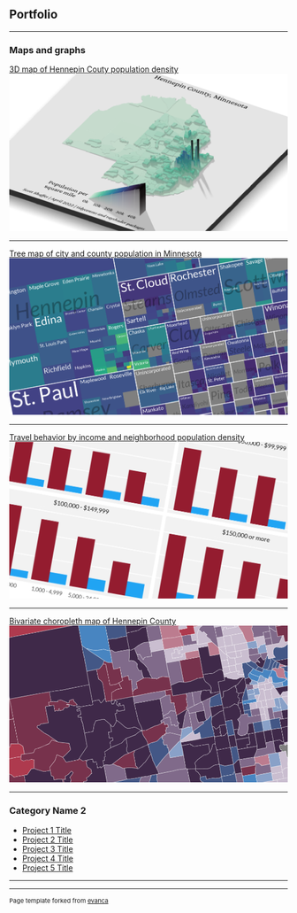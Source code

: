 ## Portfolio

---

### Maps and graphs 


[3D map of Hennepin Couty population density](https://github.com/scottdshaffer/3d-hennepin-map)
<img src="images/3d_thumbnail2.png"/>

---
[Tree map of city and county population in Minnesota](/pdf/sample_presentation.pdf)
<img src="images/chart1_treemap_2.png"/>

---
[Travel behavior by income and neighborhood population density](http://example.com/)
<img src="images/chart16_nhts_2.png">

---
[Bivariate choropleth map of Hennepin County](https://github.com/scottdshaffer/bivariate-choropleth)
<img src="images/chart15_bivariate_2.png"/>

---

### Category Name 2

- [Project 1 Title](http://example.com/)
- [Project 2 Title](http://example.com/)
- [Project 3 Title](http://example.com/)
- [Project 4 Title](http://example.com/)
- [Project 5 Title](http://example.com/)

---




---
<p style="font-size:11px">Page template forked from <a href="https://github.com/evanca/quick-portfolio">evanca</a></p>
<!-- Remove above link if you don't want to attibute -->
